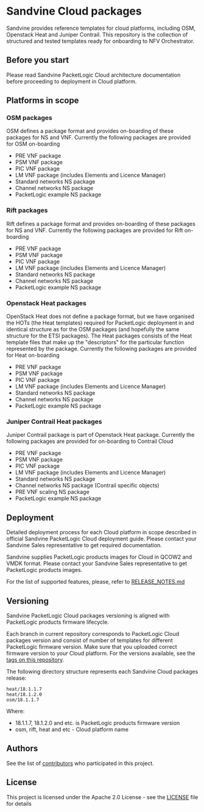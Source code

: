 # Sandvine Cloud packages

Sandvine provides reference templates for cloud platforms, including OSM, Openstack Heat and Juniper Contrail. This repository is the collection of structured and tested templates ready for onboarding to NFV Orchestrator. 

## Before you start

Please read Sandvine PacketLogic Cloud architecture documentation before proceeding to deployment in Cloud platform.

## Platforms in scope

### OSM packages

OSM defines a package format and provides on-boarding of these packages for NS and VNF.
Currently the following packages are provided for OSM on-boarding
* PRE VNF package
* PSM VNF package
* PIC VNF package
* LM VNF package (includes Elements and Licence Manager)
* Standard networks NS package
* Channel networks NS package
* PacketLogic example NS package

### Rift packages

Rift defines a package format and provides on-boarding of these packages for NS and VNF.
Currently the following packages are provided for Rift on-boarding
* PRE VNF package
* PSM VNF package
* PIC VNF package
* LM VNF package (includes Elements and Licence Manager)
* Standard networks NS package
* Channel networks NS package
* PacketLogic example NS package

### Openstack Heat packages

OpenStack Heat does not define a package format, but we have organised the HOTs (the Heat templates) required for PacketLogic deployment in and identical structure as for the OSM packages (and hopefully the same structure for the ETSI packages). The Heat packages consists of the Heat template files that make up the "descriptors" for the particular function represented by the package.
Currently the following packages are provided for Heat on-boarding
* PRE VNF package
* PSM VNF package
* PIC VNF package
* LM VNF package (includes Elements and Licence Manager)
* Standard networks NS package
* Channel networks NS package
* PacketLogic example NS package

### Juniper Contrail Heat packages

Juniper Contrail package is part of Openstack Heat package.
Currently the following packages are provided for on-boarding to Contrail Cloud
* PRE VNF package
* PSM VNF package
* PIC VNF package
* LM VNF package (includes Elements and Licence Manager)
* Standard networks NS package
* Channel networks NS package (Contrail specific objects)
* PRE VNF scaling NS package
* PacketLogic example NS package

## Deployment

Detailed deployment process for each Cloud platform in scope described in official Sandvine PacketLogic Cloud deployment guide. Please contact your Sandvine Sales representative to get required documentation.

Sandvine supplies PacketLogic products images for Cloud in QCOW2 and VMDK format. Please contact your Sandvine Sales representative to get PacketLogic products images.

For the list of supported features, please, refer to [RELEASE_NOTES.md](RELEASE_NOTES.md)

## Versioning

Sandvine PacketLogic Cloud packages versioning is aligned with PacketLogic products firmware lifecycle.

Each branch in current repository corresponds to PacketLogic Cloud packages version and consist of number of templates for different PacketLogic firmware version. Make sure that you uploaded correct firmware version to your Cloud platform. 
 For the versions available, see the [tags on this repository](https://github.com/sandvine/sandvine-nfv-descriptors/tags). 

The following directory structure represents each Sandvine Cloud packages release:
```
heat/18.1.1.7
heat/18.1.2.0
osm/18.1.1.7
```
Where:
* 18.1.1.7, 18.1.2.0 and etc. is PacketLogic products firmware version
* osm, rift, heat and etc - Cloud platform name

## Authors

See  the list of [contributors](https://github.com/sandvine/sandvine-nfv-descriptors/graphs/contributors) who participated in this project.

## License

This project is licensed under the Apache 2.0 License - see the [LICENSE](LICENSE) file for details
